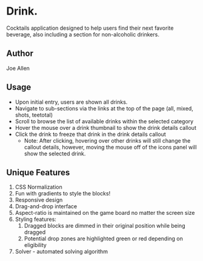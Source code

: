# Drink.

Cocktails application designed to help users find their next favorite beverage, also including a section for non-alcoholic drinkers.

## Author

Joe Allen

## Usage

* Upon initial entry, users are shown all drinks.
* Navigate to sub-sections via the links at the top of the page (all, mixed, shots, teetotal)
* Scroll to browse the list of available drinks within the selected category
* Hover the mouse over a drink thumbnail to show the drink details callout
* Click the drink to freeze that drink in the drink details callout
    * Note: After clicking, hovering over other drinks will still change the callout details, however, moving the mouse off of the icons panel will show the selected drink.




## Unique Features

1. CSS Normalization
2. Fun with gradients to style the blocks!
3. Responsive design
4. Drag-and-drop interface
5. Aspect-ratio is maintained on the game board no matter the screen size
6. Styling features:
    1. Dragged blocks are dimmed in their original position while being dragged
    2. Potential drop zones are highlighted green or red depending on eligibility
7. Solver - automated solving algorithm
